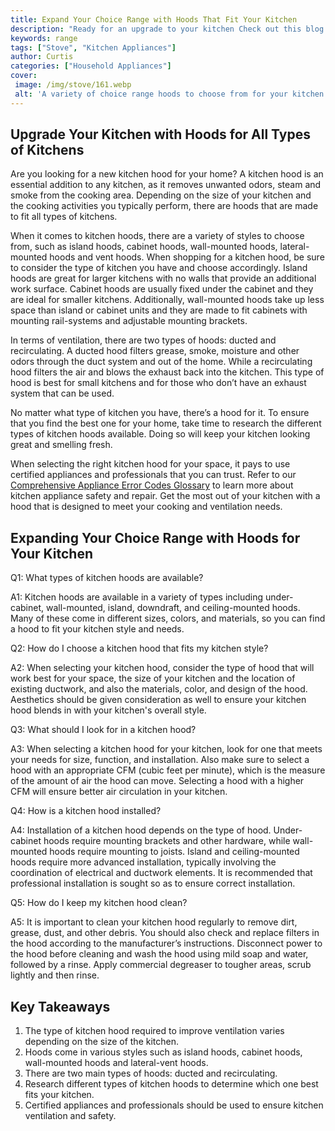 ```yaml
---
title: Expand Your Choice Range with Hoods That Fit Your Kitchen
description: "Ready for an upgrade to your kitchen Check out this blog post for info about hoods that fit in your kitchen and open up a world of possibilities With a variety of styles materials and designs to choose from youre sure to find the perfect hood for your kitchen"
keywords: range
tags: ["Stove", "Kitchen Appliances"]
author: Curtis
categories: ["Household Appliances"]
cover: 
 image: /img/stove/161.webp
 alt: 'A variety of choice range hoods to choose from for your kitchen'
---
```

## Upgrade Your Kitchen with Hoods for All Types of Kitchens
Are you looking for a new kitchen hood for your home? A kitchen hood is an essential addition to any kitchen, as it removes unwanted odors, steam and smoke from the cooking area. Depending on the size of your kitchen and the cooking activities you typically perform, there are hoods that are made to fit all types of kitchens. 

When it comes to kitchen hoods, there are a variety of styles to choose from, such as island hoods, cabinet hoods, wall-mounted hoods, lateral-mounted hoods and vent hoods. When shopping for a kitchen hood, be sure to consider the type of kitchen you have and choose accordingly. Island hoods are great for larger kitchens with no walls that provide an additional work surface. Cabinet hoods are usually fixed under the cabinet and they are ideal for smaller kitchens. Additionally, wall-mounted hoods take up less space than island or cabinet units and they are made to fit cabinets with mounting rail-systems and adjustable mounting brackets.

In terms of ventilation, there are two types of hoods: ducted and recirculating. A ducted hood filters grease, smoke, moisture and other odors through the duct system and out of the home. While a recirculating hood filters the air and blows the exhaust back into the kitchen. This type of hood is best for small kitchens and for those who don’t have an exhaust system that can be used.

No matter what type of kitchen you have, there’s a hood for it. To ensure that you find the best one for your home, take time to research the different types of kitchen hoods available. Doing so will keep your kitchen looking great and smelling fresh. 

When selecting the right kitchen hood for your space, it pays to use certified appliances and professionals that you can trust. Refer to our [Comprehensive Appliance Error Codes Glossary](./error-codes/) to learn more about kitchen appliance safety and repair. Get the most out of your kitchen with a hood that is designed to meet your cooking and ventilation needs.

## Expanding Your Choice Range with Hoods for Your Kitchen

Q1: What types of kitchen hoods are available?

A1: Kitchen hoods are available in a variety of types including under-cabinet, wall-mounted, island, downdraft, and ceiling-mounted hoods. Many of these come in different sizes, colors, and materials, so you can find a hood to fit your kitchen style and needs. 

Q2: How do I choose a kitchen hood that fits my kitchen style?

A2: When selecting your kitchen hood, consider the type of hood that will work best for your space, the size of your kitchen and the location of existing ductwork, and also the materials, color, and design of the hood. Aesthetics should be given consideration as well to ensure your kitchen hood blends in with your kitchen's overall style. 

Q3: What should I look for in a kitchen hood?

A3: When selecting a kitchen hood for your kitchen, look for one that meets your needs for size, function, and installation. Also make sure to select a hood with an appropriate CFM (cubic feet per minute), which is the measure of the amount of air the hood can move. Selecting a hood with a higher CFM will ensure better air circulation in your kitchen. 

Q4: How is a kitchen hood installed?

A4: Installation of a kitchen hood depends on the type of hood. Under-cabinet hoods require mounting brackets and other hardware, while wall-mounted hoods require mounting to joists. Island and ceiling-mounted hoods require more advanced installation, typically involving the coordination of electrical and ductwork elements. It is recommended that professional installation is sought so as to ensure correct installation. 

Q5: How do I keep my kitchen hood clean?

A5: It is important to clean your kitchen hood regularly to remove dirt, grease, dust, and other debris. You should also check and replace filters in the hood according to the manufacturer’s instructions. Disconnect power to the hood before cleaning and wash the hood using mild soap and water, followed by a rinse. Apply commercial degreaser to tougher areas, scrub lightly and then rinse.

## Key Takeaways
1. The type of kitchen hood required to improve ventilation varies depending on the size of the kitchen.
2. Hoods come in various styles such as island hoods, cabinet hoods, wall-mounted hoods and lateral-vent hoods.
3. There are two main types of hoods: ducted and recirculating.
4. Research different types of kitchen hoods to determine which one best fits your kitchen.
5. Certified appliances and professionals should be used to ensure kitchen ventilation and safety.

